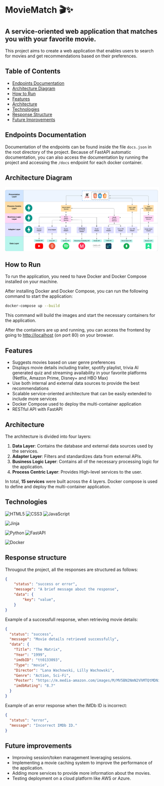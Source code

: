 # MovieMatch 🎬✨

## A service-oriented web application that matches you with your favorite movie.

This project aims to create a web application that enables users to search for movies and get recommendations based on their preferences.

## Table of Contents

- [Endpoints Documentation](#endpoints-documentation)
- [Architecture Diagram](#architecture-diagram)
- [How to Run](#how-to-run)
- [Features](#features)
- [Architecture](#architecture)
- [Technologies](#technologies)
- [Response Structure](#response-structure)
- [Future Improvements](#future-improvements)

## Endpoints Documentation

Documentation of the endpoints can be found inside the file `docs.json` in the root directory of the project.
Because of FastAPI automatic documentation, you can also access the documentation by running the project and accessing the `/docs` endpoint for each docker container.

## Architecture Diagram

<img src="service_architecture.png" alt="architecture"/>

## How to Run

To run the application, you need to have Docker and Docker Compose installed on your machine.

After installing Docker and Docker Compose, you can run the following command to start the application:

```bash
docker-compose up --build
```
This command will build the images and start the necessary containers for the application.

After the containers are up and running, you can access the frontend by going to [http://localhost](http://localhost) (on port 80) on your browser.

## Features

+ Suggests movies based on user genre preferences
+ Displays movie details including trailer, spotify playlist, trivia AI generated quiz and streaming availability in your favorite platforms (Netflix, Amazon Prime, Disney+ and HBO Max)
+ Use both internal and external data sources to provide the best recommendations
+ Scalable service-oriented architecture that can be easily extended to include more services
+ Docker Compose used to deploy the multi-container application
+ RESTful API with FastAPI

## Architecture

The architecture is divided into four layers:

1. **Data Layer**: Contains the database and external data sources used by the services.
2. **Adapter Layer**: Filters and standardizes data from external APIs.
3. **Business Logic Layer**:  Contains all of the necessary processing logic for the application.
4. **Process Centric Layer**: Provides High-level services to the user.

In total, **15 services** were built across the 4 layers. Docker compose is used to define and deploy the multi-container application.

## Technologies

![HTML5](https://img.shields.io/badge/HTML5-E34F26?style=for-the-badge&logo=html5&logoColor=white) ![CSS3](https://img.shields.io/badge/CSS3-1572B6?style=for-the-badge&logo=css3) ![JavaScript](https://img.shields.io/badge/JavaScript-F7DF1E?style=for-the-badge&logo=javascript&logoColor=black)

![Jinja](https://img.shields.io/badge/Jinja-000000?style=for-the-badge&logo=jinja)

![Python](https://img.shields.io/badge/Python-FFD43B?style=for-the-badge&logo=python&logoColor=blue) ![FastAPI](https://img.shields.io/badge/FastAPI-005571?style=for-the-badge&logo=fastapi)

![Docker](https://img.shields.io/badge/Docker-2CA5E0?style=for-the-badge&logo=docker&logoColor=white)

## Response structure

Througout the project, all the responses are structured as follows:

```json
{
    "status": "success or error",
    "message": "A brief message about the response",
    "data": { 
        "key": "value",
    } 
}
```

Example of a successfull response, when retrieving movie details:

```json
{
  "status": "success",
  "message": "Movie details retrieved successfully",
  "data": {
    "Title": "The Matrix",
    "Year": "1999",
    "imdbID": "tt0133093",
    "Type": "movie",
    "Director": "Lana Wachowski, Lilly Wachowski",
    "Genre": "Action, Sci-Fi",
    "Poster": "https://m.media-amazon.com/images/M/MV5BN2NmN2VhMTQtMDNiOS00NDlhLTliMjgtODE2ZTY0ODQyNDRhXkEyXkFqcGc@._V1_SX300.jpg",
    "imdbRating": "8.7"
  }
}
```

Example of an error response when the IMDb ID is incorrect:

```json
{
  "status": "error",
  "message": "Incorrect IMDb ID."
}
```

## Future improvements

+ Improving session/token management leveraging sessions.
+ Implementing a movie caching system to improve the performance of the application.
+ Adding more services to provide more information about the movies.
+ Testing deployment on a cloud platform like AWS or Azure.

